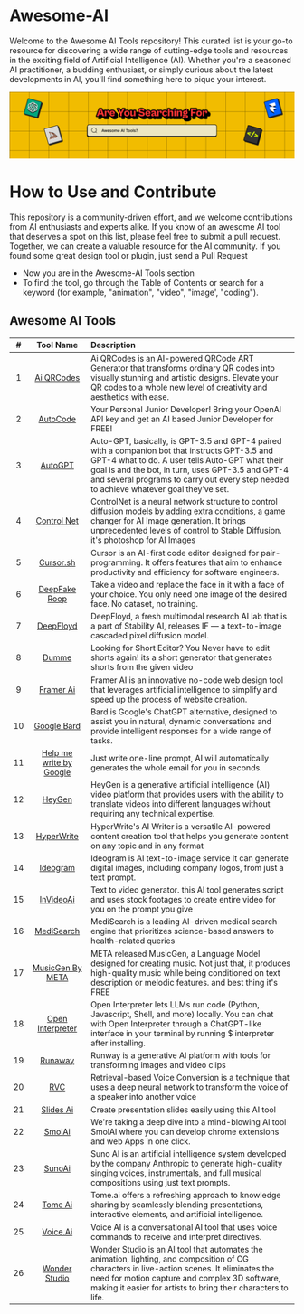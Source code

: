 # Awesome-AI
Welcome to the Awesome AI Tools repository! This curated list is your go-to resource for discovering a wide range of cutting-edge tools and resources in the exciting field of Artificial Intelligence (AI). Whether you're a seasoned AI practitioner, a budding enthusiast, or simply curious about the latest developments in AI, you'll find something here to pique your interest.

![Alt text](https://github.com/appnzee/Awesome-AI/blob/main/Media/header.png?raw=true)

# How to Use and Contribute

This repository is a community-driven effort, and we welcome contributions from AI enthusiasts and experts alike. If you know of an awesome AI tool that deserves a spot on this list, please feel free to submit a pull request. Together, we can create a valuable resource for the AI community. If you found some great design tool or plugin, just send a Pull Request

- Now you are in the Awesome-AI Tools section
- To find the tool, go through the Table of Contents or search for a keyword (for example, "animation", "video", "image', "coding").

## Awesome AI Tools
| # | Tool Name       |  Description  |
|:------:|:----------:|:-------------|
| 1 |  [Ai QRCodes](https://huggingface.co/spaces/huggingface-projects/QR-code-AI-art-generator)  |  Ai QRCodes is an AI-powered QRCode ART Generator that transforms ordinary QR codes into visually stunning and artistic designs. Elevate your QR codes to a whole new level of creativity and aesthetics with ease. |
| 2 | [AutoCode](https://app.autocodepro.com/signin)     |  Your Personal Junior Developer! Bring your OpenAI API key and get an AI based Junior Developer for FREE!  
| 3 | [AutoGPT](https://news.agpt.co/)     |  Auto-GPT, basically, is GPT-3.5 and GPT-4 paired with a companion bot that instructs GPT-3.5 and GPT-4 what to do. A user tells Auto-GPT what their goal is and the bot, in turn, uses GPT-3.5 and GPT-4 and several programs to carry out every step needed to achieve whatever goal they’ve set. |
| 4 | [Control Net](https://stablediffusionweb.com/ControlNet#demo)  |  ControlNet is a neural network structure to control diffusion models by adding extra conditions, a game changer for AI Image generation. It brings unprecedented levels of control to Stable Diffusion. it's photoshop for AI Images  |
| 5 | [Cursor.sh](https://www.cursor.sh/)    |  Cursor is an AI-first code editor designed for pair-programming. It offers features that aim to enhance productivity and efficiency for software engineers.  |
| 6 | [DeepFake Roop](https://github.com/s0md3v/roop)   | Take a video and replace the face in it with a face of your choice. You only need one image of the desired face. No dataset, no training.  |
| 7 | [DeepFloyd](https://www.deepfloyd.ai/)   |  DeepFloyd, a fresh multimodal research AI lab that is a part of Stability AI, releases IF — a text-to-image cascaded pixel diffusion model.  |
| 8 | [Dumme](https://dumme.com/)    |  Looking for Short Editor? You Never have to edit shorts again! its a short generator that generates shorts from the given video  |
| 9 | [Framer Ai](https://www.framer.com/ai)  | Framer AI is an innovative no-code web design tool that leverages artificial intelligence to simplify and speed up the process of website creation.  |
| 10 | [Google Bard](https://bard.google.com/chat)  | Bard is Google's ChatGPT alternative, designed to assist you in natural, dynamic conversations and provide intelligent responses for a wide range of tasks. |
| 11 | [Help me write by Google](https://chrome.google.com/webstore/detail/help-me-write/fflhlefcdbiidoncgmndlpkmbdiipilf)      | Just write one-line prompt, AI will automatically generates the whole email for you in seconds. |
| 12 | [HeyGen](https://app.heygen.com/guest/home)  | HeyGen is a generative artificial intelligence (AI) video platform that provides users with the ability to translate videos into different languages without requiring any technical expertise.  |
| 13 | [HyperWrite](https://www.hyperwriteai.com/)   |  HyperWrite's AI Writer is a versatile AI-powered content creation tool that helps you generate content on any topic and in any format  | 
| 14 | [Ideogram](https://ideogram.ai/)       |  Ideogram is AI text-to-image service It can generate digital images, including company logos, from just a text prompt.  |
| 15 | [InVideoAi](https://invideo.io/?utm_source=google&utm_medium=cpc&utm_campaign=Global_Search_Brand_Exact_EN&adset_name=InVideo&keyword=invideo&network=g&device=c&utm_term=invideo&utm_content=InVideo&matchtype=e&placement=g&campaign_id=18035330774&adset_id=140632017272&ad_id=616240030681&gad=1&gclid=CjwKCAjwjaWoBhAmEiwAXz8DBcdrqI5ngLa1FM9NpPwIepgzqi0Ift9mY6v2boLGq0oK_oQKRNcHtxoCklIQAvD_BwE)    |  Text to video generator. this AI tool generates script and uses stock footages to create entire video for you on the prompt you give   
| 16 | [MediSearch](https://medisearch.io/)   | MediSearch is a leading AI-driven medical search engine that prioritizes science-based answers to health-related queries   |
| 17 | [MusicGen By META](https://huggingface.co/spaces/facebook/MusicGen)        | META released MusicGen, a Language Model designed for creating music. Not just that, it produces high-quality music while being conditioned on text description or melodic features. and best thing it's FREE  | 
| 18 | [Open Interpreter](https://openinterpreter.com/)        | Open Interpreter lets LLMs run code (Python, Javascript, Shell, and more) locally. You can chat with Open Interpreter through a ChatGPT-like interface in your terminal by running $ interpreter after installing.   |
| 19 | [Runaway](https://runwayml.com/)   | Runway is a generative AI platform with tools for transforming images and video clips  | 
| 20 | [RVC](https://docs.google.com/document/d/13_l1bd1Osgz7qlAZn-zhklCbHpVRk6bYOuAuB78qmsE/edit#heading=h.qjrl2d41vtmt)  |   Retrieval-based Voice Conversion is a technique that uses a deep neural network to transform the voice of a speaker into another voice  | 
| 21 | [Slides Ai](https://slidesai.io/)  |  Create presentation slides easily using this AI tool  |
| 22 | [SmolAi](https://socket.dev/npm/package/smolai)  |  We're taking a deep dive into a mind-blowing AI tool SmolAI where you can develop chrome extensions and web Apps in one click.  | 
| 23 | [SunoAi](https://www.suno.ai/)    | Suno AI is an artificial intelligence system developed by the company Anthropic to generate high-quality singing voices, instrumentals, and full musical compositions using just text prompts. | 
| 24 | [Tome Ai](https://tome.app/)     |  Tome.ai offers a refreshing approach to knowledge sharing by seamlessly blending presentations, interactive elements, and artificial intelligence.  | 
| 25 | [Voice.Ai](https://voice.ai/ )    |  Voice AI is a conversational AI tool that uses voice commands to receive and interpret directives.    |
| 26 | [Wonder Studio](https://wonderdynamics.com/)   | Wonder Studio is an AI tool that automates the animation, lighting, and composition of CG characters in live-action scenes. It eliminates the need for motion capture and complex 3D software, making it easier for artists to bring their characters to life.  |
